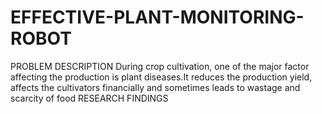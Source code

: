 # EFFECTIVE-PLANT-MONITORING-ROBOT
PROBLEM DESCRIPTION 
   During crop cultivation, one of the major factor affecting the production is plant diseases.It        reduces the production yield, affects the cultivators financially and sometimes leads to wastage      and scarcity of food
RESEARCH FINDINGS 
